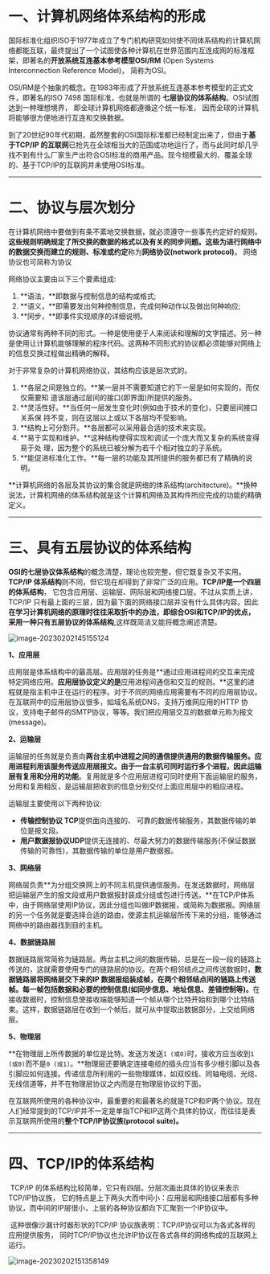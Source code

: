 # 一、计算机网络体系结构的形成

​		国际标准化组织ISO于1977年成立了专门机构研究如何使不同体系结构的计算机网络都能互联，最终提出了一个试图使各种计算机在世界范围内互连成网的标准框架，即著名的**开放系统互连基本参考模型OSI/RM** (Open Systems Interconnection Reference Model)， 简称为OSI。 

​		OSI/RM是个抽象的概念。在1983年形成了开放系统互连基本参考模型的正式文件，即著名的ISO 7498 国际标准，也就是所谓的
**七层协议的体系结构**。OSI试图达到一种理想境界， 即全球计算机网络都遵循这个统一标准， 因而全球的计算机将能够很方便地进行互连和交换数据。

​		到了20世纪90年代初期，虽然整套的OSI国际标准都已经制定出来了，但由于**基于TCP/IP 的互联网**已抢先在全球相当大的范围成功地运行了，而与此同时却几乎找不到有什么厂家生产出符合OSI标准的商用产品。现今规模最大的、覆盖全球的、基于TCP/IP的互联网并未使用OSI标准。

------



# 二、协议与层次划分

​		在计算机网络中要做到有条不紊地交换数据，就必须遵守一些事先约定好的规则。**这些规则明确规定了所交换的数据的格式以及有关的同步问题。**这些**为进行网络中的数据交换而建立的规则、标准或约定**称为**网络协议(network protocol)**。 网络协议也可简称为协议



网络协议主要由以下三个要素组成:

1. **语法，**即数据与控制信息的结构或格式;
2. **语义，**即需要发出何种控制信息，完成何种动作以及做出何种响应;
3. **同步，**即事件实现顺序的详细说明。



​		协议通常有两种不同的形式。一种是使用便于人来阅读和理解的文字描述。另一种是使用让计算机能够理解的程序代码。这两种不同形式的协议都必须能够对网络上的信息交换过程做出精确的解释。



对于非常复杂的计算机网络协议，其结构应该是层次式的。

1. **各层之间是独立的。**某一层并不需要知道它的下一层是如何实现的，而仅仅需要知
   道该层通过层间的接口(即界面)所提供的服务。
2. **灵活性好。**当任何一层发生变化时(例如由于技术的变化)，只要层间接口关系保
   持不变，则在这层以上或以下各层均不受影响。
3. **结构上可分割开。**各层都可以采用最合适的技术来实现。
4. **易于实现和维护。**这种结构使得实现和调试一个庞大而又复杂的系统变得易于处
   理，因为整个的系统已被分解为若千个相对独立的子系统。
5. **能促进标准化工作。**每一层的功能及其所提供的服务都已有了精确的说明。



​		**计算机网络的各层及其协议的集合就是网络的体系结构(architecture)。**换种说法，计算机网络的体系结构就是这个计算机网络及其构件所应完成的功能的精确定义。

------



# 三、具有五层协议的体系结构

​		**OSI的七层协议体系结构**的概念清楚，理论也较完整，但它既复杂又不实用。**TCP/IP 体系结构**则不同，但它现在却得到了非常广泛的应用。**TCP/IP是一个四层的体系结构**， 它包含应用层、运输层、网际层和网络接口层。不过从实质上讲，TCP/IP 只有最上面的三层，因为最下面的网络接口层并没有什么具体内容。因此**在学习计算机网络的原理时往往采取折中的办法，即综合OSI和TCP/IP的优点，采用一种只有五层协议的体系结构**,这样既简洁又能将概念阐述清楚。

![image-20230202145155124](https://cdn.jsdelivr.net/gh/xmtxsec/picture/img/202302021451178.png)



**1、应用层**

​		应用层是体系结构中的最高层。应用层的任务是**通过应用进程间的交互来完成特定网络应用。**应用层协议定义的是**应用进程间通信和交互的规则。**这里的进程就是指主机中正在运行的程序。对于不同的网络应用需要有不同的应用层协议。在互联网中的应用层协议很多，如域名系统DNS，支持万维网应用的HTTP 协议，支持电子邮件的SMTP协议，等等。我们把应用层交互的数据单元称为报文(message)。



**2、运输层**

​		运输层的任务就是负责向**两台主机中进程之间的通信提供通用的数据传输服务。**应用进程利用该服务传送应用层报文。由于一台主机可同时运行多个进程，因此**运输层有复用和分用的功能**。复用就是多个应用层进程可同时使用下面运输层的服务，分用和复用相反，是运输层把收到的信息分别交付上面应用层中的相应进程。

运输层主要使用以下两种协议:

- **传输控制协议 TCP**提供面向连接的、 可靠的数据传输服务，其数据传输的单位是报文段。
- **用户数据报协议UDP**提供无连接的、尽最大努力的数据传输服务(不保证数据传输的可靠性)，其数据传输的单位是用户数据报。



**3、网络层**

​		网络层负责**为分组交换网上的不同主机提供通信服务。在发送数据时，网络层把运输层产生的报文段或用户数据报封装成分组或包进行传送。**在TCP/P体系中，由于网络层使用IP协议，因此分组也叫做IP数据报，或简称为数据报。网络层的另一个任务就是要选择合适的路由，使源主机运输层所传下来的分组，能够通过网络中的路由器找到目的主机。



**4、数据链路层**

​		数据链路层常简称为链路层。两台主机之间的数据传输，总是在一段一段的链路上传送的，这就需要使用专门的链路层的协议。在两个相邻结点之间传送数据时，**数据链路层将网络层交下来的IP 数据报组装成帧，在两个相邻结点间的链路上传送帧。每一帧包括数据和必要的控制信息(如同步信息、地址信息、差错控制等)。**
​		在接收数据时，控制信息使接收端能够知道一个帧从哪个比特开始和到哪个比特结束。这样，数据链路层在收到一个帧后，就可从中提取出数据部分，上交给网络层。



**5、物理层**

​		**在物理层上所传数据的单位是比特。发送方发送`1 (或0)`时，接收方应当收到`1 (或0)`而不是`0 (或1)`。**物理层还要确定连接电缆的插头应当有多少根引脚以及各引脚应如何连接。传递信息所利用的一些物理媒体，如双绞线、同轴电缆、光缆、无线信道等，并不在物理层协议之内而是在物理层协议的下面。



​		在互联网所使用的各种协议中，最重要的和最著名的就是TCP和IP两个协议。现在人们经常提到的TCP/IP并不一定是单指TCP和IP这两个具体的协议，而往往是表示互联网所使用的**整个TCP/IP协议族(protocol suite)。**

------



# 四、TCP/IP的体系结构

​		TCP/IP 的体系结构比较简单，它只有四层。分层次画出具体的协议来表示TCP/IP协议族， 它的特点是上下两头大而中间小：应用层和网络接口层都有多种协议，而中间的IP层很小，上层的各种协议都向下汇聚到一个IP协议中。

​		这种很像沙漏计时器形状的TCP/IP 协议族表明：TCP/IP协议可以为各式各样的应用提供服务， 同时TCP/IP协议也允许IP协议在各式各样的网络构成的互联网上运行。

![image-20230202151358149](https://cdn.jsdelivr.net/gh/xmtxsec/picture/img/202302021513197.png)








